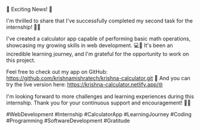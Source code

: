 ﻿🎉 Exciting News! 🎉

I'm thrilled to share that I've successfully completed my second task for the internship! 🚀📝

I've created a calculator app capable of performing basic math operations, showcasing my growing skills in web development. 💻🔢 It's been an incredible learning journey, and I'm grateful for the opportunity to work on this project.

Feel free to check out my app on GitHub: https://github.com/krishnamishratech/krishna-calculator.git 📂 And you can try the live version here: https://krishna-calculator.netlify.app/🌐

I'm looking forward to more challenges and learning experiences during this internship. Thank you for your continuous support and encouragement! 🙏🌟

#WebDevelopment #Internship #CalculatorApp #LearningJourney #Coding #Programming #SoftwareDevelopment #Gratitude
